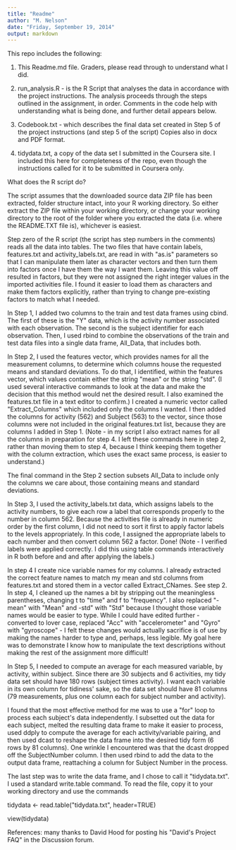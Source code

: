 ```yaml
---
title: "Readme"
author: "M. Nelson"
date: "Friday, September 19, 2014"
output: markdown
---
```


This repo includes the following:

1. This Readme.md file.  Graders, please read through to understand what I did.  

2. run_analysis.R - is the R Script that analyses the data in accordance with the project instructions. The analysis proceeds through the steps outlined in the assignment, in order. Comments in the code help with understanding what is being done, and further detail appears below.

3. Codebook.txt - which describes the final data set created in Step 5 of the project instructions (and step 5 of the script) Copies also in docx and PDF format.

4. tidydata.txt, a copy of the data set I submitted in the Coursera site.  I included this here for completeness of the repo, even though the instructions called for it to be submitted in Coursera only.  

What does the R script do?

The script assumes that the downloaded source data ZIP file has been extracted, folder structure intact, into your R working directory.  So either extract the ZIP file within your working directory, or change your working directory to the root of the folder where you extracted the data (i.e. where the README.TXT file is), whichever is easiest. 

Step zero of the R script (the script has step numbers in the comments) reads all the data into tables. The two files that have contain labels, features.txt and activity_labels.txt, are read in with "as.is" parameters so that I can manipulate them later as character vectors and then turn them into factors once I have them the way I want them. Leaving this value off resulted in factors, but they were not assigned the right integer values in the imported activities file. I found it easier to load them as characters and make them factors explicitly, rather than trying to change pre-existing factors to match what I needed.  

In Step 1, I added two columns to the train and test data frames using cbind. The first of these is the "Y" data, which is the activity number associated with each observation.  The second is the subject identifier for each observation.  Then, I used rbind to combine the observations of the train and test data files into a single data frame, All_Data, that includes both.

In Step 2, I used the features vector, which provides names for all the measurement columns, to determine which columns house the requested means and standard deviations. To do that, I identified, within the features vector, which values contain either the string "mean" or the string "std". (I used several interactive commands to look at the data and make the decision that this method would net the desired result. I also examined the features.txt file in a text editor to confirm.)  I created a numeric vector called "Extract_Columns" which included only the columns I wanted. I then added the columns for activity (562) and Subject (563) to the vector, since those columns were not included in the original features.txt list, because they are columns I added in Step 1.  (Note - in my script I also extract names for all the columns in preparation for step 4.  I left these commands here in step 2, rather than moving them to step 4, because I think keeping them together with the column extraction, which uses the exact same process, is easier to understand.)

The final command in the Step 2 section subsets All_Data to include only the columns we care about, those containing means and standard deviations.

In Step 3, I used the activity_labels.txt data, which assigns labels to the activity numbers, to give each row a label that corresponds properly to the number in column 562.  Because the activities file is already in numeric order by the first column, I did not need to sort it first to apply factor labels to the levels appropriately.  In this code, I assigned the appropriate labels to each number and then convert column 562 a factor. Done! (Note - I verified labels were applied correctly.  I did this using table commands interactively in R both before and and after applying the labels.)

In step 4 I create nice variable names for my columns. I already extracted the correct feature names to match my mean and std columns from features.txt and stored them in a vector called Extract_CNames. See step 2.  In step 4, I cleaned up the names a bit by stripping out the meaningless parentheses, changing t to "time" and f to "frequency". I also replaced "-mean" with "Mean" and -std" with "Std" because I thought those variable names would be easier to type.  While I could have edited further - converted to lover case, replaced "Acc" with "accelerometer" and "Gyro" with "gyroscope"  - I felt these changes would actually sacrifice is of use by making the names harder to type and, perhaps, less legible.  My goal here was to demonstrate I know how to manipulate the text descriptions without making the rest of the assignment more difficult! 

In Step 5, I needed to compute an average for each measured variable, by activity, within subject. Since there are 30 subjects and 6 activities, my tidy data set should have 180 rows (subject times activity). I want each variable in its own column for tidiness' sake, so the data set should have 81 columns (79 measurements, plus one column each for subject number and activity). 

I found that the most effective method for me was to use a "for" loop to process each subject's data independently.  I subsetted out the data for each subject, melted the resulting data frame to make it easier to process, used ddply to compute the average for each activity/variable pairing, and then used dcast to reshape the data frame into the desired tidy form (6 rows by 81 columns). One wrinkle I encountered was that the dcast dropped off the SubjectNumber column.  I then used rbind to add the data to the output data frame, reattaching a column for Subject Number in the process. 

The last step was to write the data frame, and I chose to call it "tidydata.txt".  I used a standard write.table command. To read the file, copy it to your working directory and use the commands


  tidydata <- read.table("tidydata.txt", header=TRUE)
  
  view(tidydata)

References: many thanks to David Hood for posting his "David's Project FAQ" in the Discussion forum.  
